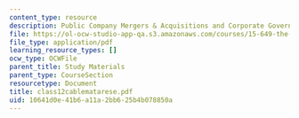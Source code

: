 ```yaml
---
content_type: resource
description: Public Company Mergers & Acquisitions and Corporate Governance
file: https://ol-ocw-studio-app-qa.s3.amazonaws.com/courses/15-649-the-law-of-mergers-and-acquisitions-spring-2003/10641d0e41b6a11a2bb625b4b078850a_class12cablematarese.pdf
file_type: application/pdf
learning_resource_types: []
ocw_type: OCWFile
parent_title: Study Materials
parent_type: CourseSection
resourcetype: Document
title: class12cablematarese.pdf
uid: 10641d0e-41b6-a11a-2bb6-25b4b078850a
---
```

